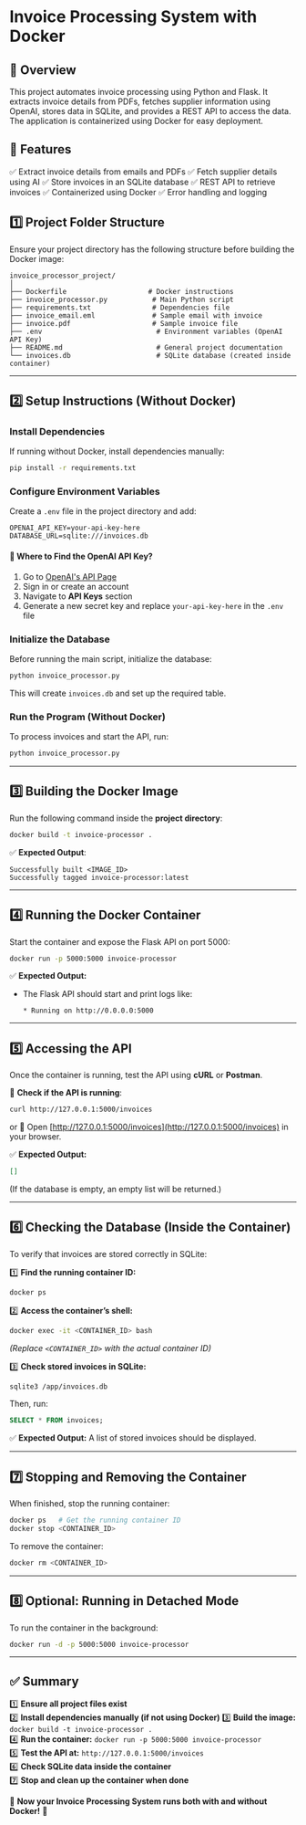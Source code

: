 # Invoice Processing System with Docker

## 📌 Overview
This project automates invoice processing using Python and Flask. It extracts invoice details from PDFs, fetches supplier information using OpenAI, stores data in SQLite, and provides a REST API to access the data. The application is containerized using Docker for easy deployment.

## 📌 Features
✅ Extract invoice details from emails and PDFs
✅ Fetch supplier details using AI
✅ Store invoices in an SQLite database
✅ REST API to retrieve invoices
✅ Containerized using Docker
✅ Error handling and logging

## **1️⃣ Project Folder Structure**
Ensure your project directory has the following structure before building the Docker image:

```
invoice_processor_project/
│
├── Dockerfile                    # Docker instructions
├── invoice_processor.py           # Main Python script
├── requirements.txt               # Dependencies file
├── invoice_email.eml              # Sample email with invoice
├── invoice.pdf                    # Sample invoice file
├── .env                            # Environment variables (OpenAI API Key)
├── README.md                       # General project documentation
└── invoices.db                     # SQLite database (created inside container)
```

---

## **2️⃣ Setup Instructions (Without Docker)**

### Install Dependencies
If running without Docker, install dependencies manually:
```sh
pip install -r requirements.txt
```

### Configure Environment Variables
Create a `.env` file in the project directory and add:
```
OPENAI_API_KEY=your-api-key-here
DATABASE_URL=sqlite:///invoices.db
```
#### 🔹 Where to Find the OpenAI API Key?
1. Go to [OpenAI's API Page](https://platform.openai.com/)
2. Sign in or create an account
3. Navigate to **API Keys** section
4. Generate a new secret key and replace `your-api-key-here` in the `.env` file

### Initialize the Database
Before running the main script, initialize the database:
```sh
python invoice_processor.py
```
This will create `invoices.db` and set up the required table.

### Run the Program (Without Docker)
To process invoices and start the API, run:
```sh
python invoice_processor.py
```

---

## **3️⃣ Building the Docker Image**
Run the following command inside the **project directory**:
```sh
docker build -t invoice-processor .
```
✅ **Expected Output**:
```
Successfully built <IMAGE_ID>
Successfully tagged invoice-processor:latest
```

---

## **4️⃣ Running the Docker Container**
Start the container and expose the Flask API on port 5000:
```sh
docker run -p 5000:5000 invoice-processor
```
✅ **Expected Output:**
- The Flask API should start and print logs like:
  ```
  * Running on http://0.0.0.0:5000
  ```

---

## **5️⃣ Accessing the API**
Once the container is running, test the API using **cURL** or **Postman**.

🔹 **Check if the API is running**:
```sh
curl http://127.0.0.1:5000/invoices
```
or
📌 Open [http://127.0.0.1:5000/invoices](http://127.0.0.1:5000/invoices) in your browser.

✅ **Expected Output:**
```json
[]
```
(If the database is empty, an empty list will be returned.)

---

## **6️⃣ Checking the Database (Inside the Container)**
To verify that invoices are stored correctly in SQLite:

1️⃣ **Find the running container ID:**
```sh
docker ps
```

2️⃣ **Access the container’s shell:**
```sh
docker exec -it <CONTAINER_ID> bash
```
_(Replace `<CONTAINER_ID>` with the actual container ID)_

3️⃣ **Check stored invoices in SQLite:**
```sh
sqlite3 /app/invoices.db
```
Then, run:
```sql
SELECT * FROM invoices;
```

✅ **Expected Output:**
A list of stored invoices should be displayed.

---

## **7️⃣ Stopping and Removing the Container**
When finished, stop the running container:
```sh
docker ps   # Get the running container ID
docker stop <CONTAINER_ID>
```
To remove the container:
```sh
docker rm <CONTAINER_ID>
```

---

## **8️⃣ Optional: Running in Detached Mode**
To run the container in the background:
```sh
docker run -d -p 5000:5000 invoice-processor
```

---

## **✅ Summary**
1️⃣ **Ensure all project files exist**  
2️⃣ **Install dependencies manually (if not using Docker)**
3️⃣ **Build the image:** `docker build -t invoice-processor .`  
4️⃣ **Run the container:** `docker run -p 5000:5000 invoice-processor`  
5️⃣ **Test the API at:** `http://127.0.0.1:5000/invoices`  
6️⃣ **Check SQLite data inside the container**  
7️⃣ **Stop and clean up the container when done**  

🚀 **Now your Invoice Processing System runs both with and without Docker!** 🎉

